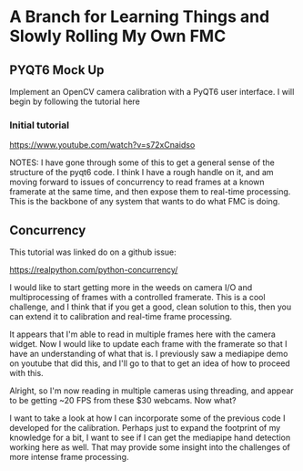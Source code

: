 # A Branch for Learning Things and Slowly Rolling My Own FMC

## PYQT6 Mock Up

Implement an OpenCV camera calibration with a PyQT6 user interface. I will begin by following the tutorial here

### Initial tutorial

https://www.youtube.com/watch?v=s72xCnaidso

NOTES: I have gone through some of this to get a general sense of the structure of the pyqt6 code. I think I have a rough handle on it, and am moving forward to issues of concurrency to read frames at a known framerate at the same time, and then expose them to real-time processing. This is the backbone of any system that wants to do what FMC is doing.

## Concurrency

This tutorial was linked do on a github issue:

https://realpython.com/python-concurrency/

I would like to start getting more in the weeds on camera I/O and multiprocessing of frames with a controlled framerate. This is a cool challenge, and I think that if you get a good, clean solution to this, then you can extend it to calibration and real-time frame processing.

It appears that I'm able to read in multiple frames here with the camera widget. Now I would like to update each frame with the framerate so that I have an understanding of what that is. I previously saw a mediapipe demo on youtube that did this, and I'll go to that to get an idea of how to proceed with this.

Alright, so I'm now reading in multiple cameras using threading, and appear to be getting ~20 FPS from these $30 webcams. Now what?

I want to take a look at how I can incorporate some of the previous code I developed for the calibration. Perhaps just to expand the footprint of my knowledge for a bit, I want to see if I can get the mediapipe hand detection working here as well. That may provide some insight into the challenges of more intense frame processing.
